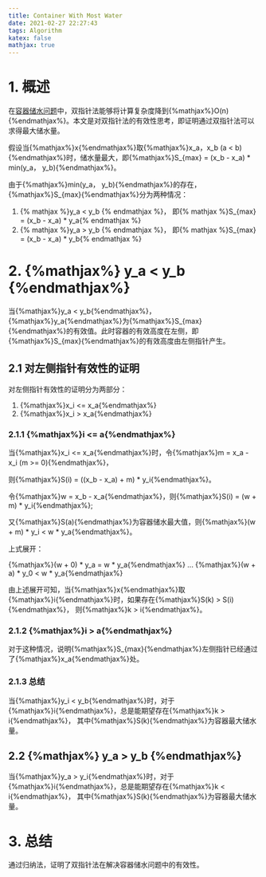 ```yaml
---
title: Container With Most Water
date: 2021-02-27 22:27:43
tags: Algorithm
katex: false
mathjax: true
---
```


# 1. 概述

在[容器储水问题](https://leetcode.com/problems/container-with-most-water/)中，双指针法能够将计算复杂度降到{%mathjax%}O(n){%endmathjax%}。本文是对双指针法的有效性思考，即证明通过双指针法可以求得最大储水量。

假设当{%mathjax%}x{%endmathjax%}取{%mathjax%}x_a，x_b (a < b){%endmathjax%}时，储水量最大，即{%mathjax%}S_{max} = (x_b - x_a) * min(y_a， y_b){%endmathjax%}。

由于{%mathjax%}min(y_a， y_b){%endmathjax%}的存在，{%mathjax%}S_{max}{%endmathjax%}分为两种情况：

1. {% mathjax %}y_a < y_b {% endmathjax %}， 即{% mathjax %}S_{max} = (x_b - x_a) * y_a{% endmathjax %}
2. {% mathjax %}y_a > y_b {% endmathjax %}， 即{% mathjax %}S_{max} = (x_b - x_a) * y_b{% endmathjax %}

# 2. {%mathjax%} y_a < y_b {%endmathjax%}

当{%mathjax%}y_a < y_b{%endmathjax%}，{%mathjax%}y_a{%endmathjax%}为{%mathjax%}S_{max}{%endmathjax%}的有效值。此时容器的有效高度在左侧，即{%mathjax%}S_{max}{%endmathjax%}的有效高度由左侧指针产生。

## 2.1 对左侧指针有效性的证明

对左侧指针有效性的证明分为两部分：

1. {%mathjax%}x_i <= x_a{%endmathjax%}
2. {%mathjax%}x_i > x_a{%endmathjax%}

### 2.1.1 {%mathjax%}i <= a{%endmathjax%}

当{%mathjax%}x_i <= x_a{%endmathjax%}时，令{%mathjax%}m = x_a - x_i (m >= 0){%endmathjax%}，

则{%mathjax%}S(i) = ((x_b - x_a) + m) * y_i{%endmathjax%}。

令{%mathjax%}w = x_b - x_a{%endmathjax%}，则{%mathjax%}S(i) = (w + m) * y_i{%endmathjax%};

又{%mathjax%}S(a){%endmathjax%}为容器储水最大值，则{%mathjax%}(w + m) * y_i < w * y_a{%endmathjax%}。

上式展开：

{%mathjax%}(w + 0) * y_a = w * y_a{%endmathjax%}
...
{%mathjax%}(w + a) * y_0 < w * y_a{%endmathjax%}

由上述展开可知，当{%mathjax%}x{%endmathjax%}取{%mathjax%}i{%endmathjax%}时，如果存在{%mathjax%}S(k) > S(i){%endmathjax%}， 则{%mathjax%}k > i{%endmathjax%}。

### 2.1.2 {%mathjax%}i > a{%endmathjax%}

对于这种情况，说明{%mathjax%}S_{max}{%endmathjax%}左侧指针已经通过了{%mathjax%}x_a{%endmathjax%}处。

### 2.1.3 总结

当{%mathjax%}y_i < y_b{%endmathjax%}时，对于{%mathjax%}i{%endmathjax%}，总是能期望存在{%mathjax%}k > i{%endmathjax%}， 其中{%mathjax%}S(k){%endmathjax%}为容器最大储水量。

## 2.2 {%mathjax%} y_a > y_b {%endmathjax%}

当{%mathjax%}y_a > y_i{%endmathjax%}时，对于{%mathjax%}i{%endmathjax%}，总是能期望存在{%mathjax%}k < i{%endmathjax%}， 其中{%mathjax%}S(k){%endmathjax%}为容器最大储水量。

# 3. 总结
通过归纳法，证明了双指针法在解决容器储水问题中的有效性。
